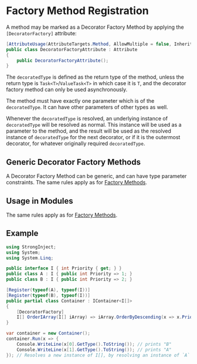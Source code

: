 # Factory Method Registration

A method may be marked as a Decorator Factory Method by applying the `[DecoratorFactory]` attribute:

```csharp
[AttributeUsage(AttributeTargets.Method, AllowMultiple = false, Inherited = false)]
public class DecoratorFactoryAttribute : Attribute
{
    public DecoratorFactoryAttribute();
}
```

The `decoratedType` is defined as the return type of the method, unless the return type is `Task<T>`/`ValueTask<T>` in which case it is `T`, and the decorator factory method can only be used asynchronously.

The method must have exactly one parameter which is of the `decoratedType`. It can have other parameters of other types as well.

Whenever the `decoratedType` is resolved, an underlying instance of `decoratedType` will be resolved as normal. This instance will be used as a parameter to the method, and the result will be used as the resolved instance of `decoratedType` for the next decorator, or if it is the outermost decorator, for whatever originally required `decoratedType`.

## Generic Decorator Factory Methods

A Decorator Factory Method can be generic, and can have type parameter constraints. The same rules apply as for [Factory Methods](https://github.com/YairHalberstadt/stronginject/wiki/FactoryMethodRegistration#generic-factory-methods).

## Usage in Modules

The same rules apply as for [Factory Methods](https://github.com/YairHalberstadt/stronginject/wiki/FactoryMethodRegistration#usage-in-modules).

## Example

```csharp
using StrongInject;
using System;
using System.Linq;

public interface I { int Priority { get; } }
public class A : I { public int Priority => 1; }
public class B : I { public int Priority => 2; }

[Register(typeof(A), typeof(I))]
[Register(typeof(B), typeof(I))]
public partial class Container : IContainer<I[]>
{
    [DecoratorFactory]
    I[] OrderIArray(I[] iArray) => iArray.OrderByDescending(x => x.Priority).ToArray();
}

var container = new Container();
container.Run(x => {
    Console.WriteLine(x[0].GetType().ToString()); // prints "B"
    Console.WriteLine(x[1].GetType().ToString()); // prints "A"
}); // Resolves a new instance of I[], by resolving an instance of `A` and `B` and putting them in the array. Then calls OrderIArray with this instance, and uses the returned instance as the final resolution of `I[]`.
```
